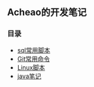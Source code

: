 ## Acheao的开发笔记 ##
 
### 目录
- [sql常用脚本](book/sql/part-1.md)
- [Git常用命令]()
- [Linux脚本]()
- [java笔记]()
